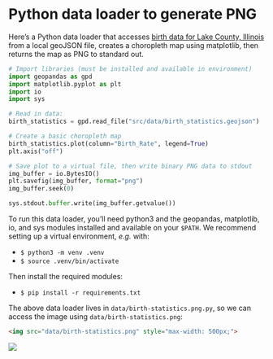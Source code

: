 # Python data loader to generate PNG

Here’s a Python data loader that accesses [birth data for Lake County, Illinois](https://data-lakecountyil.opendata.arcgis.com/datasets/lakecountyil::birth-statistics/explore) from a local geoJSON file, creates a choropleth map using matplotlib, then returns the map as PNG to standard out.

```python
# Import libraries (must be installed and available in environment)
import geopandas as gpd
import matplotlib.pyplot as plt
import io
import sys

# Read in data:
birth_statistics = gpd.read_file("src/data/birth_statistics.geojson")

# Create a basic choropleth map
birth_statistics.plot(column="Birth_Rate", legend=True)
plt.axis("off")

# Save plot to a virtual file, then write binary PNG data to stdout
img_buffer = io.BytesIO()
plt.savefig(img_buffer, format="png")
img_buffer.seek(0)

sys.stdout.buffer.write(img_buffer.getvalue())
```

<div class="note">

To run this data loader, you’ll need python3 and the geopandas, matplotlib, io, and sys modules installed and available on your `$PATH`. We recommend setting up a virtual environment, _e.g._ with:

- `$ python3 -m venv .venv`
- `$ source .venv/bin/activate`

Then install the required modules:

- `$ pip install -r requirements.txt`

</div>

The above data loader lives in `data/birth-statistics.png.py`, so we can access the image using `data/birth-statistics.png`:

```html run=false
<img src="data/birth-statistics.png" style="max-width: 500px;">
```

<img src="data/birth-statistics.png">
